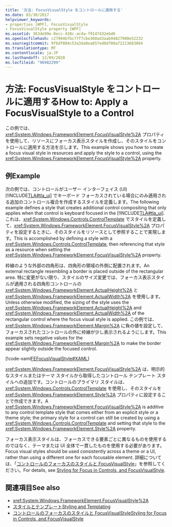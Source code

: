 ```yaml
---
title: '方法: FocusVisualStyle をコントロールに適用する'
ms.date: 03/30/2017
helpviewer_keywords:
- properties [WPF], FocusVisualStyle
- FocusVisualStyle property [WPF]
ms.assetid: 363de99e-8ecc-438c-ac4a-f9147432ebd6
ms.openlocfilehash: c27994bfbc77f7cbe360ad3aab94827900e52232
ms.sourcegitcommit: 9f6df084c53a3da0ea657ed0d708a72213683084
ms.translationtype: MT
ms.contentlocale: ja-JP
ms.lasthandoff: 12/09/2020
ms.locfileid: "96982299"
---
```

# <a name="how-to-apply-a-focusvisualstyle-to-a-control"></a><span data-ttu-id="0e0e9-102">方法: FocusVisualStyle をコントロールに適用する</span><span class="sxs-lookup"><span data-stu-id="0e0e9-102">How to: Apply a FocusVisualStyle to a Control</span></span>
<span data-ttu-id="0e0e9-103">この例では、<xref:System.Windows.FrameworkElement.FocusVisualStyle%2A> プロパティを使用して、リソースにフォーカス表示スタイルを作成し、そのスタイルをコントロールに適用する方法を示します。</span><span class="sxs-lookup"><span data-stu-id="0e0e9-103">This example shows you how to create a focus visual style in resources and apply the style to a control, using the <xref:System.Windows.FrameworkElement.FocusVisualStyle%2A> property.</span></span>  
  
## <a name="example"></a><span data-ttu-id="0e0e9-104">例</span><span class="sxs-lookup"><span data-stu-id="0e0e9-104">Example</span></span>  
 <span data-ttu-id="0e0e9-105">次の例では、コントロールがユーザー インターフェイス (UI)[!INCLUDE[TLA#tla_ui](../../../includes/tlasharptla-ui-md.md)] でキーボード フォーカスされている場合にのみ適用される追加のコントロール複合を作成するスタイルを定義します。</span><span class="sxs-lookup"><span data-stu-id="0e0e9-105">The following example defines a style that creates additional control compositing that only applies when that control is keyboard focused in the [!INCLUDE[TLA#tla_ui](../../../includes/tlasharptla-ui-md.md)].</span></span> <span data-ttu-id="0e0e9-106">これは、<xref:System.Windows.Controls.ControlTemplate> でスタイルを定義して、<xref:System.Windows.FrameworkElement.FocusVisualStyle%2A> プロパティを設定するときに、そのスタイルをリソースとして参照することで実現します。</span><span class="sxs-lookup"><span data-stu-id="0e0e9-106">This is accomplished by defining a style with a <xref:System.Windows.Controls.ControlTemplate>, then referencing that style as a resource when setting the <xref:System.Windows.FrameworkElement.FocusVisualStyle%2A> property.</span></span>  
  
 <span data-ttu-id="0e0e9-107">枠線のような外部の四角形は、四角形の領域の外側に配置されます。</span><span class="sxs-lookup"><span data-stu-id="0e0e9-107">An external rectangle resembling a border is placed outside of the rectangular area.</span></span> <span data-ttu-id="0e0e9-108">特に変更がない限り、スタイルのサイズ変更では、フォーカス表示スタイルが適用される四角形コントロールの <xref:System.Windows.FrameworkElement.ActualHeight%2A> と <xref:System.Windows.FrameworkElement.ActualWidth%2A> を使用します。</span><span class="sxs-lookup"><span data-stu-id="0e0e9-108">Unless otherwise modified, the sizing of the style uses the <xref:System.Windows.FrameworkElement.ActualHeight%2A> and <xref:System.Windows.FrameworkElement.ActualWidth%2A> of the rectangular control where the focus visual style is applied.</span></span> <span data-ttu-id="0e0e9-109">この例では、<xref:System.Windows.FrameworkElement.Margin%2A> に負の値を設定して、フォーカスされたコントロールの外に枠線が少し表示されるようにします。</span><span class="sxs-lookup"><span data-stu-id="0e0e9-109">This example sets negative values for the <xref:System.Windows.FrameworkElement.Margin%2A> to make the border appear slightly outside the focused control.</span></span>  
  
 [!code-xaml[FEFocusVisualStyle#XAML](~/samples/snippets/csharp/VS_Snippets_Wpf/FEFocusVisualStyle/CS/page1.xaml#xaml)]  
  
 <span data-ttu-id="0e0e9-110"><xref:System.Windows.FrameworkElement.FocusVisualStyle%2A> は、明示的なスタイルまたはテーマ スタイルから取得したコントロール テンプレート スタイルへの追加です。コントロールのプライマリ スタイルは、<xref:System.Windows.Controls.ControlTemplate> を使用し、そのスタイルを <xref:System.Windows.FrameworkElement.Style%2A> プロパティに設定することで作成できます。</span><span class="sxs-lookup"><span data-stu-id="0e0e9-110">A <xref:System.Windows.FrameworkElement.FocusVisualStyle%2A> is additive to any control template style that comes either from an explicit style or a theme style; the primary style for a control can still be created by using a <xref:System.Windows.Controls.ControlTemplate> and setting that style to the <xref:System.Windows.FrameworkElement.Style%2A> property.</span></span>  
  
 <span data-ttu-id="0e0e9-111">フォーカス表示スタイルは、フォーカスできる要素ごとに異なるものを使用するのではなく、テーマまたは UI 全体で一貫したものを使用する必要があります。</span><span class="sxs-lookup"><span data-stu-id="0e0e9-111">Focus visual styles should be used consistently across a theme or a UI, rather than using a different one for each focusable element.</span></span> <span data-ttu-id="0e0e9-112">詳細については、「[コントロールのフォーカスのスタイルと FocusVisualStyle](styling-for-focus-in-controls-and-focusvisualstyle.md)」を参照してください。</span><span class="sxs-lookup"><span data-stu-id="0e0e9-112">For details, see [Styling for Focus in Controls, and FocusVisualStyle](styling-for-focus-in-controls-and-focusvisualstyle.md).</span></span>  
  
## <a name="see-also"></a><span data-ttu-id="0e0e9-113">関連項目</span><span class="sxs-lookup"><span data-stu-id="0e0e9-113">See also</span></span>

- <xref:System.Windows.FrameworkElement.FocusVisualStyle%2A>
- [<span data-ttu-id="0e0e9-114">スタイルとテンプレート</span><span class="sxs-lookup"><span data-stu-id="0e0e9-114">Styling and Templating</span></span>](/dotnet/desktop-wpf/fundamentals/styles-templates-overview)
- [<span data-ttu-id="0e0e9-115">コントロールのフォーカスのスタイルと FocusVisualStyle</span><span class="sxs-lookup"><span data-stu-id="0e0e9-115">Styling for Focus in Controls, and FocusVisualStyle</span></span>](styling-for-focus-in-controls-and-focusvisualstyle.md)

